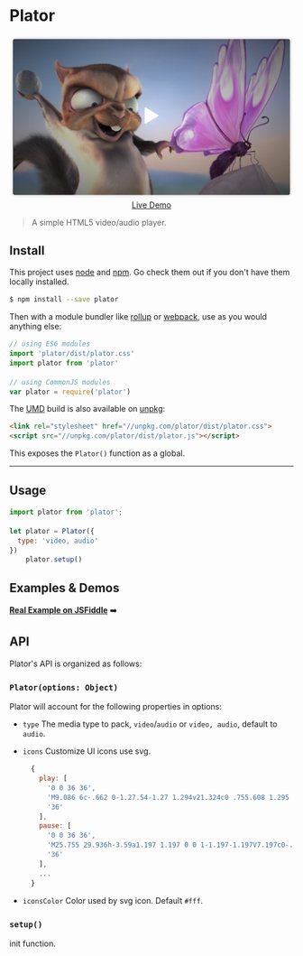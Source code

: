 # Plator

<p align="center">
  <a href="https://jsfiddle.net/fireyy/de9mgz8y/" target="_blank">
    <img src="Screen.png" width="500px">
    <br>
    Live Demo
  </a>
</p>

> A simple HTML5 video/audio player.

## Install

This project uses [node](http://nodejs.org) and [npm](https://npmjs.com). Go check them out if you don't have them locally installed.

```sh
$ npm install --save plator
```

Then with a module bundler like [rollup](http://rollupjs.org/) or [webpack](https://webpack.js.org/), use as you would anything else:

```javascript
// using ES6 modules
import 'plator/dist/plator.css'
import plator from 'plator'

// using CommonJS modules
var plator = require('plator')
```

The [UMD](https://github.com/umdjs/umd) build is also available on [unpkg](https://unpkg.com):

```html
<link rel="stylesheet" href="//unpkg.com/plator/dist/plator.css">
<script src="//unpkg.com/plator/dist/plator.js"></script>
```

This exposes the `Plator()` function as a global.

* * *

## Usage

```js
import plator from 'plator';

let plator = Plator({
  type: 'video, audio'
})
    plator.setup()
```

## Examples & Demos

[**Real Example on JSFiddle**](https://jsfiddle.net/fireyy/de9mgz8y/) ➡️

## API

Plator's API is organized as follows:

### `Plator(options: Object)`

Plator will account for the following properties in options:

  * `type` The media type to pack, `video`/`audio` or `video, audio`, default to `audio`.
  * `icons` Customize UI icons use svg.

      ```js
        {
          play: [
            '0 0 36 36',
            'M9.086 6c-.662 0-1.27.54-1.27 1.294v21.324c0 .755.608 1.295 1.27 1.295.214 0 .434-.057.641-.18L27.52 19.07c.834-.5.834-1.728 0-2.227L9.727 6.18a1.238 1.238 0 0 0-.64-.18',
            '36'
          ],
          pause: [
            '0 0 36 36',
            'M25.755 29.936h-3.59a1.197 1.197 0 0 1-1.197-1.197V7.197c0-.661.536-1.197 1.197-1.197h3.59c.661 0 1.197.536 1.197 1.197v21.542c0 .66-.536 1.197-1.197 1.197zm-11.968 0h-3.59A1.197 1.197 0 0 1 9 28.739V7.197C9 6.536 9.536 6 10.197 6h3.59c.661 0 1.197.536 1.197 1.197v21.542c0 .66-.536 1.197-1.197 1.197z',
            '36'
          ],
          ...
        }
      ```

  * `iconsColor` Color used by svg icon. Default `#fff`.

### `setup()`
init function.
